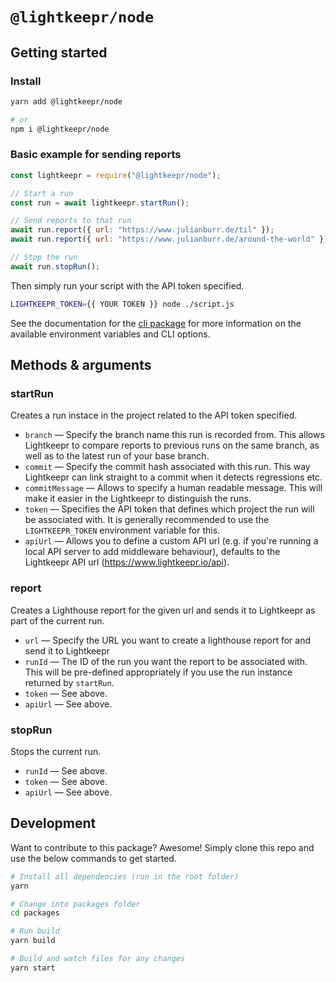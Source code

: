 # `@lightkeepr/node`

## Getting started

### Install

```bash
yarn add @lightkeepr/node

# or
npm i @lightkeepr/node
```

### Basic example for sending reports

```js
const lightkeepr = require("@lightkeepr/node");

// Start a run
const run = await lightkeepr.startRun();

// Send reports to that run
await run.report({ url: "https://www.julianburr.de/til" });
await run.report({ url: "https://www.julianburr.de/around-the-world" });

// Stop the run
await run.stopRun();
```

Then simply run your script with the API token specified.

```bash
LIGHTKEEPR_TOKEN={{ YOUR TOKEN }} node ./script.js
```

See the documentation for the [cli package](https://www.lightkeepr.io/docs/packages/cli) for more information on the available environment variables and CLI options.

## Methods & arguments

### startRun

Creates a run instace in the project related to the API token specified.

- `branch` — Specify the branch name this run is recorded from. This allows Lightkeepr to compare reports to previous runs on the same branch, as well as to the latest run of your base branch.
- `commit` — Specify the commit hash associated with this run. This way Lightkeepr can link straight to a commit when it detects regressions etc.
- `commitMessage` — Allows to specify a human readable message. This will make it easier in the Lightkeepr to distinguish the runs.
- `token` — Specifies the API token that defines which project the run will be associated with. It is generally recommended to use the `LIGHTKEEPR_TOKEN` environment variable for this.
- `apiUrl` — Allows you to define a custom API url (e.g. if you're running a local API server to add middleware behaviour), defaults to the Lightkeepr API url (https://www.lightkeepr.io/api).

### report

Creates a Lighthouse report for the given url and sends it to Lightkeepr as part of the current run.

- `url` — Specify the URL you want to create a lighthouse report for and send it to Lightkeepr
- `runId` — The ID of the run you want the report to be associated with. This will be pre-defined appropriately if you use the run instance returned by `startRun`.
- `token` — See above.
- `apiUrl` — See above.

### stopRun

Stops the current run.

- `runId` — See above.
- `token` — See above.
- `apiUrl` — See above.

## Development

Want to contribute to this package? Awesome! Simply clone this repo and use the below commands to get started.

```bash
# Install all dependencies (run in the root folder)
yarn

# Change into packages folder
cd packages

# Run build
yarn build

# Build and watch files for any changes
yarn start
```
